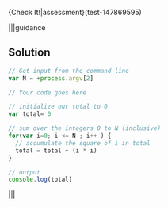 {Check It!|assessment}(test-147869595)

|||guidance
## Solution
```javascript
// Get input from the command line
var N = +process.argv[2]

// Your code goes here

// initialize our total to 0
var total= 0

// sum over the integers 0 to N (inclusive)
for(var i=0; i <= N ; i++ ) {
  // accumulate the square of i in total
  total = total + (i * i)  
}

// output
console.log(total)

```
|||